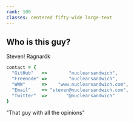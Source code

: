 ```yaml
---
rank: 100
classes: centered fifty-wide large-text
---
```


## Who is this guy?

Steven! Ragnarök

```ruby
contact = {
  "GitHub"   =>        "nuclearsandwich",
  "Freenode" =>        "nuclearsandwich",
  "WWW"      =>    "www.nuclearsandwich.com",
  "Email"    => "steven@nuclearsandwich.com",
  "Twitter"  =>       "@nuclearsandwich"
}
```

"That guy with all the opinions"
